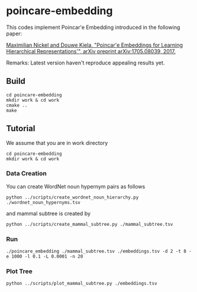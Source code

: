 # poincare-embedding

This codes implement Poincar\'e Embedding introduced in the following paper:

[Maximilian Nickel and Douwe Kiela, "Poincar\'e Embeddings for Learning Hierarchical Representations'", arXiv preprint arXiv:1705.08039, 2017.](https://arxiv.org/abs/1705.08039)

Remarks: Latest version haven't reproduce appealing results yet.
    
## Build

```shell
cd poincare-embedding
mkdir work & cd work
cmake ..
make
```

## Tutorial

We assume that you are in work directory


```shell
cd poincare-embedding
mkdir work & cd work
```

### Data Creation

You can create WordNet noun hypernym pairs as follows

```shell
python ../scripts/create_wordnet_noun_hierarchy.py ./wordnet_noun_hypernyms.tsv
```

and mammal subtree is created by

```shell
python ../scripts/create_mammal_subtree.py ./mammal_subtree.tsv
```

### Run

```shell
./poincare_embedding ./mammal_subtree.tsv ./embeddings.tsv -d 2 -t 8 -e 1000 -l 0.1 -L 0.0001 -n 20
```
### Plot Tree

```shell
python ../scripts/plot_mammal_subtree.py ./embeddings.tsv
```

